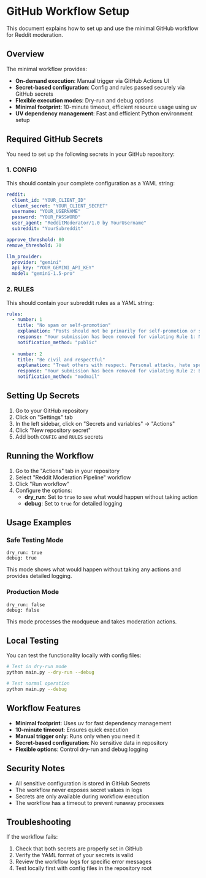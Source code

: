 # GitHub Workflow Setup

This document explains how to set up and use the minimal GitHub workflow for Reddit moderation.

## Overview

The minimal workflow provides:
- **On-demand execution**: Manual trigger via GitHub Actions UI
- **Secret-based configuration**: Config and rules passed securely via GitHub secrets  
- **Flexible execution modes**: Dry-run and debug options
- **Minimal footprint**: 10-minute timeout, efficient resource usage using uv
- **UV dependency management**: Fast and efficient Python environment setup

## Required GitHub Secrets

You need to set up the following secrets in your GitHub repository:

### 1. CONFIG

This should contain your complete configuration as a YAML string:

```yaml
reddit:
  client_id: "YOUR_CLIENT_ID"
  client_secret: "YOUR_CLIENT_SECRET" 
  username: "YOUR_USERNAME"
  password: "YOUR_PASSWORD"
  user_agent: "RedditModerator/1.0 by YourUsername"
  subreddit: "YourSubreddit"

approve_threshold: 80
remove_threshold: 70

llm_provider:
  provider: "gemini"
  api_key: "YOUR_GEMINI_API_KEY"
  model: "gemini-1.5-pro"
```

### 2. RULES

This should contain your subreddit rules as a YAML string:

```yaml
rules:
  - number: 1
    title: "No spam or self-promotion"
    explanation: "Posts should not be primarily for self-promotion or spamming links."
    response: "Your submission has been removed for violating Rule 1: No spam or self-promotion."
    notification_method: "public"
  
  - number: 2
    title: "Be civil and respectful"
    explanation: "Treat others with respect. Personal attacks, hate speech, and harassment are not tolerated."
    response: "Your submission has been removed for violating Rule 2: Be civil and respectful."
    notification_method: "modmail"
```

## Setting Up Secrets

1. Go to your GitHub repository
2. Click on "Settings" tab
3. In the left sidebar, click on "Secrets and variables" → "Actions"
4. Click "New repository secret"
5. Add both `CONFIG` and `RULES` secrets

## Running the Workflow

1. Go to the "Actions" tab in your repository
2. Select "Reddit Moderation Pipeline" workflow
3. Click "Run workflow"
4. Configure the options:
   - **dry_run**: Set to `true` to see what would happen without taking action
   - **debug**: Set to `true` for detailed logging

## Usage Examples

### Safe Testing Mode
```
dry_run: true
debug: true
```
This mode shows what would happen without taking any actions and provides detailed logging.

### Production Mode
```
dry_run: false
debug: false
```
This mode processes the modqueue and takes moderation actions.

## Local Testing

You can test the functionality locally with config files:

```bash
# Test in dry-run mode
python main.py --dry-run --debug

# Test normal operation  
python main.py --debug
```

## Workflow Features

- **Minimal footprint**: Uses uv for fast dependency management
- **10-minute timeout**: Ensures quick execution
- **Manual trigger only**: Runs only when you need it
- **Secret-based configuration**: No sensitive data in repository
- **Flexible options**: Control dry-run and debug logging

## Security Notes

- All sensitive configuration is stored in GitHub Secrets
- The workflow never exposes secret values in logs
- Secrets are only available during workflow execution
- The workflow has a timeout to prevent runaway processes

## Troubleshooting

If the workflow fails:

1. Check that both secrets are properly set in GitHub
2. Verify the YAML format of your secrets is valid
3. Review the workflow logs for specific error messages
4. Test locally first with config files in the repository root